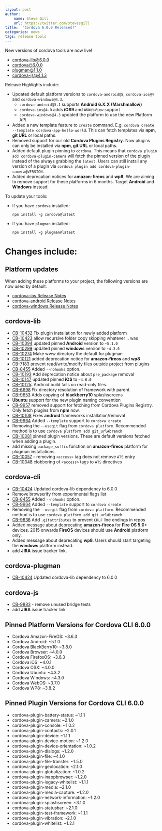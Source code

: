 ```yaml
---
layout: post
author:
    name: Steve Gill
    url: https://twitter.com/stevesgill
title:  "Cordova 6.0.0 Released!"
categories: news
tags: release tools
---
```

New versions of cordova tools are now live!

* [cordova-lib@6.0.0](https://www.npmjs.org/package/cordova-lib)
* [cordova@6.0.0](https://www.npmjs.org/package/cordova)
* [plugman@1.1.0](https://www.npmjs.org/package/plugman)
* [cordova-js@4.1.3](https://www.npmjs.org/package/cordova-js)

Release Highlights include:
* Updated default platform versions to `cordova-android@5`, `cordova-ios@4` and `cordova-windows@4.3`. 
    - `cordova-android@5.1` supports **Android 6.X.X (Marshmallow)** 
    - `cordova-ios@4.0` adds **iOS9** and `WKWebView` support
    - `cordova-windows@4.3` updated the platform to use the new Platform API.
* Added a new template feature to `create` command. E.g. `cordova create --template cordova-app-hello-world`. This can fetch templates via **npm**, **git URL** or local paths.
* Removed support for our old **Cordova Plugins Registry**. Now plugins can only be installed via **npm**, **git URL** or local paths.
* Added default plugin pinning to `cordova`. This means that `cordova plugin add cordova-plugin-camera` will fetch the pinned version of the plugin instead of the always grabbing the `latest`. Users can still install any version of a plugin via `cordova plugin add cordova-plugin-camera@VERSION`.
* Added deprecation notices for **amazon-fireos** and **wp8**. We are aiming to remove support for these platforms in 6 months. Target **Android** and **Windows** instead.

To update your tools:

  * If you have `cordova` installed:

        npm install -g cordova@latest
  
  * If you have `plugman` installed:

        npm install -g plugman@latest

<!--more-->
# Changes include:
## Platform updates

When adding these platforms to your project, the following versions are now used by default:

* [cordova-ios Release Notes](http://cordova.apache.org/announcements/2015/12/08/cordova-ios-4.0.0.html)
* [cordova-android Release Notes](http://cordova.apache.org/announcements/2016/01/24/cordova-android-5.1.0.html)
* [cordova-windows Release Notes](http://cordova.apache.org/announcements/2016/01/18/cordova-windows-4.3.0.html)

## cordova-lib

* [CB-10432](https://issues.apache.org/jira/browse/CB-10432) Fix plugin installation for newly added platform
* [CB-10423](https://issues.apache.org/jira/browse/CB-10423) allow recursive folder copy skipping whatever .. was
* [CB-10394](https://issues.apache.org/jira/browse/CB-10394) updated pinned **Android** version to `~5.1.0`
* [CB-10299](https://issues.apache.org/jira/browse/CB-10299) updated pinned **windows** version to `~4.3.0`
* [CB-10274](https://issues.apache.org/jira/browse/CB-10274) Make www directory the default for plugman
* [CB-10121](https://issues.apache.org/jira/browse/CB-10121) added deprecation notice for **amazon-fireos** and **wp8**
* [CB-7183](https://issues.apache.org/jira/browse/CB-7183) prevent read/write/modify files outside project from plugins
* [CB-8455](https://issues.apache.org/jira/browse/CB-8455) Added `--nohooks` option.
* [CB-10193](https://issues.apache.org/jira/browse/CB-10193) Add deprecation notice about `pre_package` removal
* [CB-10147](https://issues.apache.org/jira/browse/CB-10147) updated pinned **iOS** to `~4.0.0`
* [CB-10125](https://issues.apache.org/jira/browse/CB-10125): Android build fails on read-only files.
* [CB-6698](https://issues.apache.org/jira/browse/CB-6698) Fix directory resolution of framework with parent.
* [CB-9653](https://issues.apache.org/jira/browse/CB-9653) Adds copying of **blackberry10** splashscreens
* **Ubuntu** support for the new plugin naming convention
* [CB-9957](https://issues.apache.org/jira/browse/CB-9957) removed support for fetching from Cordova Plugins Registry. Only fetch plugins from **npm** now.
* [CB-10108](https://issues.apache.org/jira/browse/CB-10108) Fixes **android** frameworks installation/removal
* [CB-9964](https://issues.apache.org/jira/browse/CB-9964) Added `--template` support to `cordova create`
* Removing the `--usegit` flag from `cordova platform`. Recommended method is to use `cordova platform add git_url#branch`
* [CB-10081](https://issues.apache.org/jira/browse/CB-10081) pinned plugin versions. These are default versions fetched when adding a plugin.
* add missing `package_suffix` function on **amazon-fireos** platform for plugman installations.
* [CB-10057](https://issues.apache.org/jira/browse/CB-10057) - removing `<access>` tag does not remove `ATS` entry
* [CB-10048](https://issues.apache.org/jira/browse/CB-10048) clobbering of `<access>` tags to `ATS` directives

## cordova-cli

* [CB-10424](https://issues.apache.org/jira/browse/CB-10424) Updated cordova-lib dependency to 6.0.0
* Remove browserify from experimental flags list
* [CB-8455](https://issues.apache.org/jira/browse/CB-8455) Added `--nohooks` option.
* [CB-9964](https://issues.apache.org/jira/browse/CB-9964) Added `--template` support to `cordova create`
* Removing the `--usegit` flag from `cordova platform`. Recommended method is to use `cordova platform add git_url#branch`
* [CB-9836](https://issues.apache.org/jira/browse/CB-9836) Add `.gitattributes` to prevent `CRLF` line endings in repos
* Added message about deprecating **amazon-fireos** for **Fire OS 5.0+** devices. 2015 onwards **FireOS** devices should use **Android** platform only.
* Added message about deprecating **wp8**. Users should start targeting the **windows** platform instead.
* add **JIRA** issue tracker link. 

## cordova-plugman

* [CB-10424](https://issues.apache.org/jira/browse/CB-10424) Updated cordova-lib dependency to 6.0.0

## cordova-js

* [CB-9883](https://issues.apache.org/jira/browse/CB-9883) - remove unused bridge tests
* add **JIRA** issue tracker link

## Pinned Platform Versions for **Cordova CLI 6.0.0**

* Cordova Amazon-FireOS: ~3.6.3
* Cordova Android: ~5.1.0
* Cordova BlackBerry10: ~3.8.0
* Cordova Browser: ~4.0.0
* Cordova FirefoxOS: ~3.6.3
* Cordova iOS: ~4.0.1
* Cordova OSX: ~4.0.0
* Cordova Ubuntu: ~4.3.2
* Cordova Windows: ~4.3.0
* Cordova WebOS: ~3.7.0
* Cordova WP8: ~3.8.2

## Pinned Plugin Versions for **Cordova CLI 6.0.0**

* cordova-plugin-battery-status: ~1.1.1
* cordova-plugin-camera: ~2.1.0
* cordova-plugin-console: ~1.0.2
* cordova-plugin-contacts: ~2.0.1
* cordova-plugin-device: ~1.1.1
* cordova-plugin-device-motion: ~1.2.0
* cordova-plugin-device-orientation: ~1.0.2
* cordova-plugin-dialogs: ~1.2.0
* cordova-plugin-file: ~4.1.0
* cordova-plugin-file-transfer: ~1.5.0
* cordova-plugin-geolocation: ~2.1.0
* cordova-plugin-globalization: ~1.0.2
* cordova-plugin-inappbrowser: ~1.2.0
* cordova-plugin-legacy-whitelist: ~1.1.1
* cordova-plugin-media: ~2.1.0
* cordova-plugin-media-capture: ~1.2.0
* cordova-plugin-network-information: ~1.2.0
* cordova-plugin-splashscreen: ~3.1.0
* cordova-plugin-statusbar: ~2.1.0
* cordova-plugin-test-framework: ~1.1.1
* cordova-plugin-vibration: ~2.1.0
* cordova-plugin-whitelist: ~1.2.1
